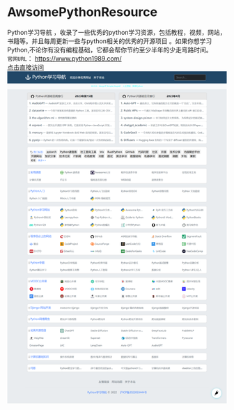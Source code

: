 # AwsomePythonResource
Python学习导航 ，收录了一些优秀的python学习资源，包括教程，视频，网站，书籍等。并且每周更新一些与python相关的优秀的开源项目 。如果你想学习Python,不论你有没有编程基础，它都会帮你节约至少半年的少走弯路时间。  
`官网URL`： https://www.python1989.com/  
[点击直接访问]( https://www.python1989.com/ "Python学习导航")
![image](https://github.com/forrestcbb/AwesomePythonResource/blob/main/HomepageScreenshot.png)
 
